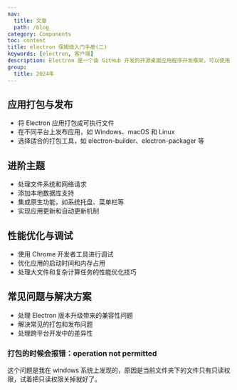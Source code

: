 ```yaml
---
nav:
  title: 文章
  path: /blog
category: Components
toc: content
title: electron 保姆级入门手册(二)
keywords: [electron, 客户端]
description: Electron 是一个由 GitHub 开发的开源桌面应用程序开发框架，可以使用 HTML、CSS 和 JavaScript 构建跨平台的桌面应用程序
group:
  title: 2024年
---
```


## 应用打包与发布

- 将 Electron 应用打包成可执行文件
- 在不同平台上发布应用，如 Windows、macOS 和 Linux
- 选择适合的打包工具，如 electron-builder、electron-packager 等

## 进阶主题

- 处理文件系统和网络请求
- 添加本地数据库支持
- 集成原生功能，如系统托盘、菜单栏等
- 实现应用更新和自动更新机制

## 性能优化与调试

- 使用 Chrome 开发者工具进行调试
- 优化应用的启动时间和内存占用
- 处理大文件和复杂计算任务的性能优化技巧

## 常见问题与解决方案

- 处理 Electron 版本升级带来的兼容性问题
- 解决常见的打包和发布问题
- 处理跨平台开发中的差异性

### 打包的时候会报错：operation not permitted

这个问题是我在 windows 系统上发现的，原因是当前文件夹下的文件只有只读权限，试着把只读权限关掉就好了。
